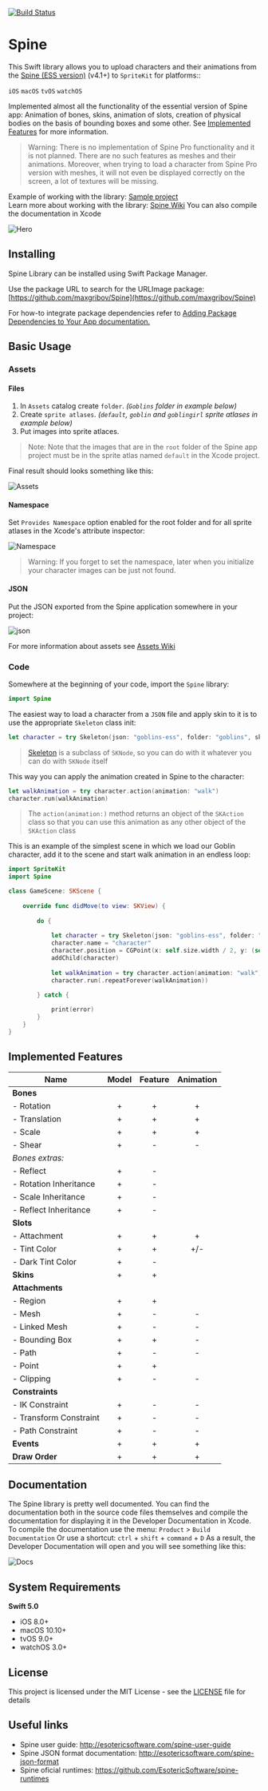 [![Build Status](https://api.travis-ci.org/maxgribov/Spine.svg?branch=master)](https://api.travis-ci.org/maxgribov/Spine.svg?branch=master)

# Spine
This Swift library allows you to upload characters and their animations from the [Spine (ESS version)](http://esotericsoftware.com) (v4.1+) to `SpriteKit` for platforms::

`iOS` `macOS` `tvOS` `watchOS`

Implemented almost all the functionality of the essential version of Spine app:
Animation of bones, skins, animation of slots, creation of physical bodies on the basis of bounding boxes and some other. See [Implemented Features](#implemented-features) for more information.

>Warning: There is no implementation of Spine Pro functionality and it is not planned. There are no such features as meshes and their animations. Moreover, when trying to load a character from Spine Pro version with meshes, it will not even be displayed correctly on the screen, a lot of textures will be missing.

Example of working with the library: [Sample project](https://github.com/maxgribov/SpineSampleProject)<BR>
Learn more about working with the library: [Spine Wiki](https://github.com/maxgribov/Spine/wiki)
You can also compile the documentation in Xcode

![Hero](images/spine_readme_hero.png)

## Installing
Spine Library can be installed using Swift Package Manager.

Use the package URL to search for the URLImage package: [https://github.com/maxgribov/Spine](https://github.com/maxgribov/Spine)

For how-to integrate package dependencies refer to [Adding Package Dependencies to Your App documentation.](https://developer.apple.com/documentation/xcode/adding-package-dependencies-to-your-app)

## Basic Usage

### Assets

#### Files

1. In `Assets` catalog create `folder`. *(`Goblins` folder in example below)*
2. Create `sprite atlases`. *(`default`, `goblin` and `goblingirl` sprite atlases in example below)*
3. Put images into sprite atlaces. 
>Note: Note that the images that are in the `root` folder of the Spine app project must be in the sprite atlas named `default` in the Xcode project.

Final result should looks something like this:

![Assets](images/spine_readme_assets.png)

#### Namespace

Set `Provides Namespace` option enabled for the root folder and for all sprite atlases in the Xcode's attribute inspector:

![Namespace](images/spine_readme_assets_namespace.png)

>Warning: If you forget to set the namespace, later when you initialize your character images can be just not found.

#### JSON

Put the JSON exported from the Spine application somewhere in your project:

![json](images/spine_readme_assets_json.png)

For more information about assets see [Assets Wiki](https://github.com/maxgribov/Spine/wiki/Assets)

### Code

Somewhere at the beginning of your code, import the `Spine` library:

```swift
import Spine
```

The easiest way to load a character from a `JSON` file and apply skin to it is to use the appropriate `Skeleton` class init:

```swift
let character = try Skeleton(json: "goblins-ess", folder: "goblins", skin: "goblin")
```
>[Skeleton](Spine/Skeleton.swift) is a subclass of `SKNode`, so you can do with it whatever you can do with `SKNode` itself

This way you can apply the animation created in Spine to the character:

```swift
let walkAnimation = try character.action(animation: "walk")
character.run(walkAnimation)
```
>The `action(animation:)` method returns an object of the `SKAction` class so that you can use this animation as any other object of the `SKAction` class

This is an example of the simplest scene in which we load our Goblin character, add it to the scene and start walk animation in an endless loop:
```swift
import SpriteKit
import Spine

class GameScene: SKScene {
    
    override func didMove(to view: SKView) {
        
        do {
            
            let character = try Skeleton(json: "goblins-ess", folder: "goblins", skin: "goblin")
            character.name = "character"
            character.position = CGPoint(x: self.size.width / 2, y: (self.size.height / 2) - 200)
            addChild(character)
            
            let walkAnimation = try character.action(animation: "walk")
            character.run(.repeatForever(walkAnimation))

        } catch {
            
            print(error)
        }
    }
}
```

## Implemented Features

| Name | Model | Feature | Animation |
| --- | :---: | :---: | :---: |
| **Bones** |  |  |  |
| - Rotation | + | + | + |
| - Translation | + | + | + |
| - Scale | + | + | + |
| - Shear | + | - | - |
| *Bones extras:* |  |  |  |
| - Reflect | + | - | |
| - Rotation Inheritance | + | - | |
| - Scale Inheritance | + | - | |
| - Reflect Inheritance | + | - | |
| **Slots** |  |  |  |
| - Attachment | + | + | + |
| - Tint Color | + | + | +/- |
| - Dark Tint Color | + | - |  |
| **Skins** | + | + |  |
| **Attachments** |  |  |  |
| - Region | + | + |  |
| - Mesh | + | - | - |
| - Linked Mesh | + | - | - |
| - Bounding Box | + | + | - |
| - Path | + | - | - |
| - Point | + | + |  |
| - Clipping | + | - | - |
| **Constraints** |  |  |  |
| - IK Constraint | + | - | - |
| - Transform Constraint | + | - | - |
| - Path Constraint | + | - | - |
| **Events** | + | + | + |
| **Draw Order** | + | + | + |

## Documentation
The Spine library is pretty well documented. You can find the documentation both in the source code files themselves and compile the documentation for displaying it in the Developer Documentation in Xcode.
To compile the documentation use the menu: `Product` > `Build Documentation`
Or use a shortcut: `ctrl` + `shift` + `command` + `D`
As a result, the Developer Documentation will open and you will see something like this:

![Docs](images/spine_readme_docs.png)

## System Requirements

**Swift 5.0**
* iOS 8.0+
* macOS 10.10+
* tvOS 9.0+
* watchOS 3.0+

## License

This project is licensed under the MIT License - see the [LICENSE](LICENSE) file for details

## Useful links

* Spine user guide: http://esotericsoftware.com/spine-user-guide
* Spine JSON format documentation: http://esotericsoftware.com/spine-json-format
* Spine oficial runtimes: https://github.com/EsotericSoftware/spine-runtimes
